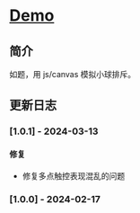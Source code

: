 # <!-- prettier-ignore -->[Demo](https://lchz&#104;3473.github.io/canvas/ball2/index "小球排斥")

## 简介

如题，用 js/canvas 模拟小球排斥。

## 更新日志

### [1.0.1] - 2024-03-13

#### 修复

- 修复多点触控表现混乱的问题

### [1.0.0] - 2024-02-17
